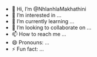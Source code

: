 - 👋 Hi, I’m @NhlanhlaMakhathini
- 👀 I’m interested in ...
- 🌱 I’m currently learning ...
- 💞️ I’m looking to collaborate on ...
- 📫 How to reach me ...
- 😄 Pronouns: ...
- ⚡ Fun fact: ...

<!---
NhlanhlaMakhathini/NhlanhlaMakhathini is a ✨ special ✨ repository because its `README.md` (this file) appears on your GitHub profile.
You can click the Preview link to take a look at your changes.
--->
